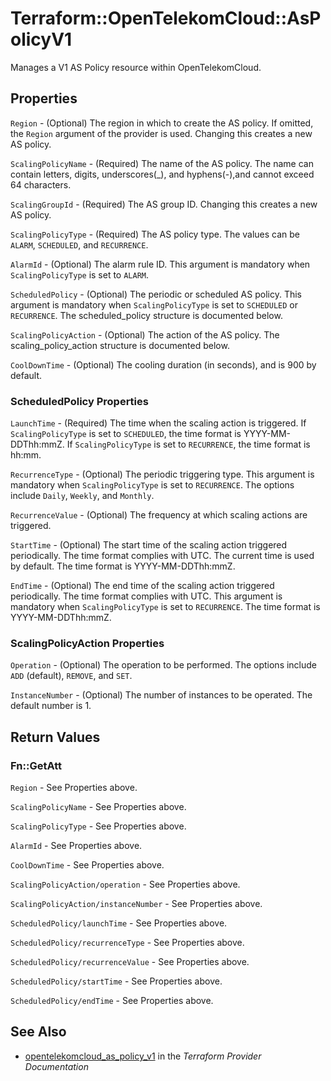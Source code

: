 # Terraform::OpenTelekomCloud::AsPolicyV1

Manages a V1 AS Policy resource within OpenTelekomCloud.

## Properties

`Region` - (Optional) The region in which to create the AS policy. If
omitted, the `Region` argument of the provider is used. Changing this
creates a new AS policy.

`ScalingPolicyName` - (Required) The name of the AS policy. The name can contain letters,
digits, underscores(_), and hyphens(-),and cannot exceed 64 characters.

`ScalingGroupId` - (Required) The AS group ID. Changing this creates a new AS policy.

`ScalingPolicyType` - (Required) The AS policy type. The values can be `ALARM`, `SCHEDULED`,
and `RECURRENCE`.

`AlarmId` - (Optional) The alarm rule ID. This argument is mandatory
when `ScalingPolicyType` is set to `ALARM`.

`ScheduledPolicy` - (Optional) The periodic or scheduled AS policy. This argument is mandatory
when `ScalingPolicyType` is set to `SCHEDULED` or `RECURRENCE`. The scheduled_policy structure
is documented below.

`ScalingPolicyAction` - (Optional) The action of the AS policy. The scaling_policy_action
structure is documented below.

`CoolDownTime` - (Optional) The cooling duration (in seconds), and is 900 by default.

### ScheduledPolicy Properties

`LaunchTime` - (Required) The time when the scaling action is triggered. If `ScalingPolicyType`
is set to `SCHEDULED`, the time format is YYYY-MM-DDThh:mmZ. If `ScalingPolicyType` is set to
`RECURRENCE`, the time format is hh:mm.

`RecurrenceType` - (Optional) The periodic triggering type. This argument is mandatory when
`ScalingPolicyType` is set to `RECURRENCE`. The options include `Daily`, `Weekly`, and `Monthly`.

`RecurrenceValue` - (Optional) The frequency at which scaling actions are triggered.

`StartTime` - (Optional) The start time of the scaling action triggered periodically.
The time format complies with UTC. The current time is used by default. The time
format is YYYY-MM-DDThh:mmZ.

`EndTime` - (Optional) The end time of the scaling action triggered periodically.
The time format complies with UTC. This argument is mandatory when `ScalingPolicyType`
is set to `RECURRENCE`. The time format is YYYY-MM-DDThh:mmZ.

### ScalingPolicyAction Properties

`Operation` - (Optional) The operation to be performed. The options include `ADD` (default), `REMOVE`,
and `SET`.

`InstanceNumber` - (Optional) The number of instances to be operated. The default number is 1.


## Return Values

### Fn::GetAtt

`Region` - See Properties above.

`ScalingPolicyName` - See Properties above.

`ScalingPolicyType` - See Properties above.

`AlarmId` - See Properties above.

`CoolDownTime` - See Properties above.

`ScalingPolicyAction/operation` - See Properties above.

`ScalingPolicyAction/instanceNumber` - See Properties above.

`ScheduledPolicy/launchTime` - See Properties above.

`ScheduledPolicy/recurrenceType` - See Properties above.

`ScheduledPolicy/recurrenceValue` - See Properties above.

`ScheduledPolicy/startTime` - See Properties above.

`ScheduledPolicy/endTime` - See Properties above.

## See Also

* [opentelekomcloud_as_policy_v1](https://www.terraform.io/docs/providers/opentelekomcloud/r/as_policy_v1.html) in the _Terraform Provider Documentation_